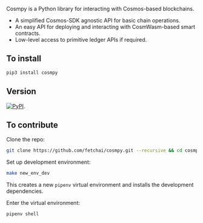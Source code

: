 Cosmpy is a Python library for interacting with Cosmos-based blockchains.

* A simplified Cosmos-SDK agnostic API for basic chain operations.
* An easy API for deploying and interacting with CosmWasm-based smart contracts.
* Low-level access to primitive ledger APIs if required.

## To install

``` bash
pip3 install cosmpy
```

## Version

<a href="https://img.shields.io/pypi/v/cosmpy" target="_blank"><img alt="PyPI" src="https://img.shields.io/pypi/v/cosmpy" /></a>.

[comment]: <> (## Dependencies)

[comment]: <> (CosmPy works with any version of Python >= 3.7.)

[comment]: <> (## Platforms)

[comment]: <> (CosmPy can be used in Linux, MacOS, Windows)

[comment]: <> (## Repository)

[comment]: <> (CosmPy repository: `https://github.com/fetchai/cosmpy`)

## To contribute

Clone the repo:

``` bash
git clone https://github.com/fetchai/cosmpy.git --recursive && cd cosmpy
```

Set up development environment:

``` bash
make new_env_dev
```

This creates a new `pipenv` virtual environment and installs the development dependencies.

Enter the virtual environment: 

``` bash
pipenv shell
```
     
